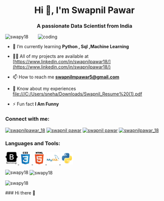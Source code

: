 <h1 align="center">Hi 👋, I'm Swapnil Pawar</h1>
<h3 align="center">A passionate Data Scientist from India</h3>

<img align="right" alt="coding" width="400" src="https://media.tenor.com/whgQwNlVvNkAAAAj/xero-code.gif">
<p align="left"> <img src="https://komarev.com/ghpvc/?username=swapy18&label=Profile%20views&color=0e75b6&style=flat" alt="swapy18" /> </p>

- 🌱 I’m currently learning **Python , Sql ,Machine Learning**

- 👨‍💻 All of my projects are available at [https://www.linkedin.com/in/swapnilpawar18/](https://www.linkedin.com/in/swapnilpawar18/)

- 📫 How to reach me **swapnilmpawar5@gmail.com**

- 📄 Know about my experiences [file:///C:/Users/sneha/Downloads/Swapnil_Resume%20(1).pdf](file:///C:/Users/sneha/Downloads/Swapnil_Resume%20(1).pdf)

- ⚡ Fun fact **I Am Funny**

<h3 align="left">Connect with me:</h3>
<p align="left">
<a href="https://twitter.com/swapnilpawar_18" target="blank"><img align="center" src="https://raw.githubusercontent.com/rahuldkjain/github-profile-readme-generator/master/src/images/icons/Social/twitter.svg" alt="swapnilpawar_18" height="30" width="40" /></a>
<a href="https://linkedin.com/in/swapnil pawar" target="blank"><img align="center" src="https://raw.githubusercontent.com/rahuldkjain/github-profile-readme-generator/master/src/images/icons/Social/linked-in-alt.svg" alt="swapnil pawar" height="30" width="40" /></a>
<a href="https://fb.com/swapnil pawar" target="blank"><img align="center" src="https://raw.githubusercontent.com/rahuldkjain/github-profile-readme-generator/master/src/images/icons/Social/facebook.svg" alt="swapnil pawar" height="30" width="40" /></a>
<a href="https://instagram.com/swapnilpawar_18" target="blank"><img align="center" src="https://raw.githubusercontent.com/rahuldkjain/github-profile-readme-generator/master/src/images/icons/Social/instagram.svg" alt="swapnilpawar_18" height="30" width="40" /></a>
</p>

<h3 align="left">Languages and Tools:</h3>
<p align="left"> <a href="https://getbootstrap.com" target="_blank" rel="noreferrer"> <img src="https://raw.githubusercontent.com/devicons/devicon/master/icons/bootstrap/bootstrap-plain-wordmark.svg" alt="bootstrap" width="40" height="40"/> </a> <a href="https://www.w3schools.com/css/" target="_blank" rel="noreferrer"> <img src="https://raw.githubusercontent.com/devicons/devicon/master/icons/css3/css3-original-wordmark.svg" alt="css3" width="40" height="40"/> </a> <a href="https://www.w3.org/html/" target="_blank" rel="noreferrer"> <img src="https://raw.githubusercontent.com/devicons/devicon/master/icons/html5/html5-original-wordmark.svg" alt="html5" width="40" height="40"/> </a> <a href="https://www.mysql.com/" target="_blank" rel="noreferrer"> <img src="https://raw.githubusercontent.com/devicons/devicon/master/icons/mysql/mysql-original-wordmark.svg" alt="mysql" width="40" height="40"/> </a> <a href="https://www.python.org" target="_blank" rel="noreferrer"> <img src="https://raw.githubusercontent.com/devicons/devicon/master/icons/python/python-original.svg" alt="python" width="40" height="40"/> </a> </p>

<p><img align="left" src="https://github-readme-stats.vercel.app/api/top-langs?username=swapy18&show_icons=true&locale=en&layout=compact" alt="swapy18" /></p>

<p>&nbsp;<img align="center" src="https://github-readme-stats.vercel.app/api?username=swapy18&show_icons=true&locale=en" alt="swapy18" /></p>

<p><img align="center" src="https://github-readme-streak-stats.herokuapp.com/?user=swapy18&" alt="swapy18" /></p>
### Hi there 👋

<!--
**Swapy18/Swapy18** is a ✨ _special_ ✨ repository because its `README.md` (this file) appears on your GitHub profile.

Here are some ideas to get you started:

- 🔭 I’m currently working on ...
- 🌱 I’m currently learning ...
- 👯 I’m looking to collaborate on ...
- 🤔 I’m looking for help with ...
- 💬 Ask me about ...
- 📫 How to reach me: ...
- 😄 Pronouns: ...
- ⚡ Fun fact: ...
-->
